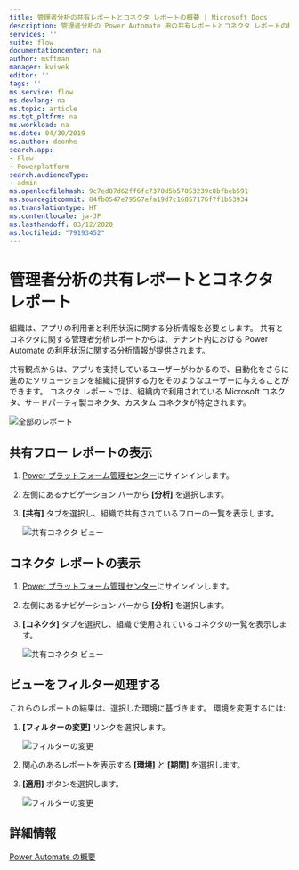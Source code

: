 ```yaml
---
title: 管理者分析の共有レポートとコネクタ レポートの概要 | Microsoft Docs
description: 管理者分析の Power Automate 用の共有レポートとコネクタ レポートの概要
services: ''
suite: flow
documentationcenter: na
author: msftman
manager: kvivek
editor: ''
tags: ''
ms.service: flow
ms.devlang: na
ms.topic: article
ms.tgt_pltfrm: na
ms.workload: na
ms.date: 04/30/2019
ms.author: deonhe
search.app:
- Flow
- Powerplatform
search.audienceType:
- admin
ms.openlocfilehash: 9c7ed87d62ff6fc7370d5b57053239c8bfbeb591
ms.sourcegitcommit: 84fb0547e79567efa19d7c16857176f7f1b53934
ms.translationtype: HT
ms.contentlocale: ja-JP
ms.lasthandoff: 03/12/2020
ms.locfileid: "79193452"
---
```

# <a name="sharing-and-connectors-admin-analytics-reports"></a>管理者分析の共有レポートとコネクタ レポート


組織は、アプリの利用者と利用状況に関する分析情報を必要とします。 共有とコネクタに関する管理者分析レポートからは、テナント内における Power Automate の利用状況に関する分析情報が提供されます。 

共有観点からは、アプリを支持しているユーザーがわかるので、自動化をさらに進めたソリューションを組織に提供する力をそのようなユーザーに与えることができます。 コネクタ レポートでは、組織内で利用されている Microsoft コネクタ、サードパーティ製コネクタ、カスタム コネクタが特定されます。

![全部のレポート](media/admin-analytics-report/default-report.png)

## <a name="view-shared-flows-reports"></a>共有フロー レポートの表示

1. [Power プラットフォーム管理センター](https://admin.powerplatform.microsoft.com/)にサインインします。
1. 左側にあるナビゲーション バーから **[分析]** を選択します。
1. **[共有]** タブを選択し、組織で共有されているフローの一覧を表示します。
 
    ![共有コネクタ ビュー](media/admin-analytics-report/shared-tab.png)


## <a name="view-connectors-report"></a>コネクタ レポートの表示

1. [Power プラットフォーム管理センター](https://admin.powerplatform.microsoft.com/)にサインインします。
1. 左側にあるナビゲーション バーから **[分析]** を選択します。
1. **[コネクタ]** タブを選択し、組織で使用されているコネクタの一覧を表示します。
 
    ![共有コネクタ ビュー](media/admin-analytics-report/connectors-tab.png)

## <a name="filter-views"></a>ビューをフィルター処理する

これらのレポートの結果は、選択した環境に基づきます。 環境を変更するには:

1. **[フィルターの変更]** リンクを選択します。
    
    ![フィルターの変更](media/admin-analytics-report/filters.png)

1. 関心のあるレポートを表示する **[環境]** と **[期間]** を選択します。
1. **[適用]** ボタンを選択します。

    ![フィルターの変更](media/admin-analytics-report/filters-detail.png)

## <a name="learn-more"></a>詳細情報

[Power Automate の概要](getting-started.md)











